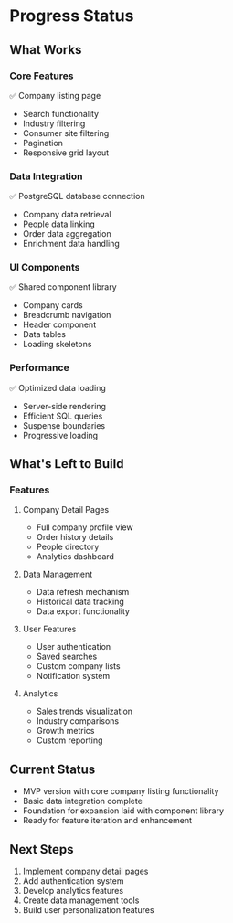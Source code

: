 # Progress Status

## What Works

### Core Features
✅ Company listing page
- Search functionality
- Industry filtering
- Consumer site filtering
- Pagination
- Responsive grid layout

### Data Integration
✅ PostgreSQL database connection
- Company data retrieval
- People data linking
- Order data aggregation
- Enrichment data handling

### UI Components
✅ Shared component library
- Company cards
- Breadcrumb navigation
- Header component
- Data tables
- Loading skeletons

### Performance
✅ Optimized data loading
- Server-side rendering
- Efficient SQL queries
- Suspense boundaries
- Progressive loading

## What's Left to Build

### Features
1. Company Detail Pages
   - Full company profile view
   - Order history details
   - People directory
   - Analytics dashboard

2. Data Management
   - Data refresh mechanism
   - Historical data tracking
   - Data export functionality

3. User Features
   - User authentication
   - Saved searches
   - Custom company lists
   - Notification system

4. Analytics
   - Sales trends visualization
   - Industry comparisons
   - Growth metrics
   - Custom reporting

## Current Status
- MVP version with core company listing functionality
- Basic data integration complete
- Foundation for expansion laid with component library
- Ready for feature iteration and enhancement

## Next Steps
1. Implement company detail pages
2. Add authentication system
3. Develop analytics features
4. Create data management tools
5. Build user personalization features
